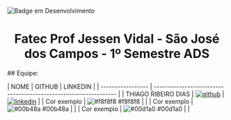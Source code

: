 ![Badge em Desenvolvimento](http://img.shields.io/static/v1?label=STATUS&message=EM%20DESENVOLVIMENTO&color=ff6600&style=for-the-badge)
<h1 align="center">Fatec Prof Jessen Vidal - São José dos Campos - 1º Semestre ADS</h1>
## Equipe:

| NOME               | GITHUB                                                           | LINKEDIN |
| -----------------  | ---------------------------------------------------------------- |
| THIAGO RIBEIRO DIAS       | [![github](https://img.shields.io/badge/GitHub?style=for-the-badge&logo=github&logoColor=white)]([https://www.linkedin.com/in/thiago-ribeiro-690b4114b/](https://github.com/yrnThiago)) | [![linkedin](https://img.shields.io/badge/linkedin-0A66C2?style=for-the-badge&logo=linkedin&logoColor=white)]([https://www.linkedin.com/](https://www.linkedin.com/in/thiago-ribeiro-690b4114b/)) |
| Cor exemplo       | ![#f8f8f8](https://via.placeholder.com/10/f8f8f8?text=+) #f8f8f8 | |
| Cor exemplo       | ![#00b48a](https://via.placeholder.com/10/00b48a?text=+) #00b48a | |
| Cor exemplo       | ![#00d1a0](https://via.placeholder.com/10/00b48a?text=+) #00d1a0 | |

